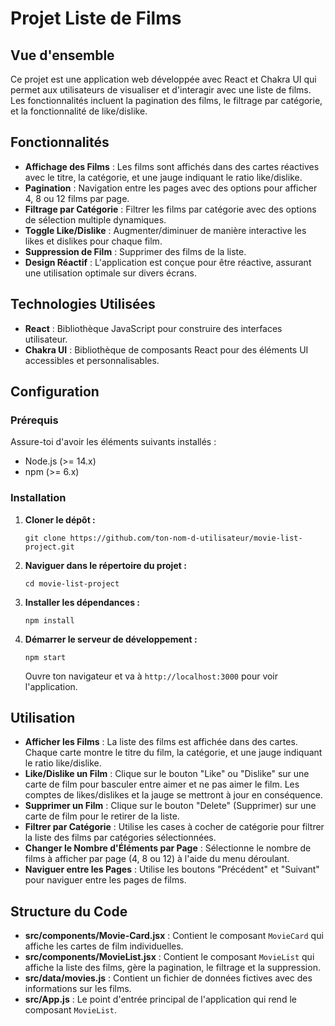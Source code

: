 

<h1>Projet Liste de Films</h1>

<div >
  <h2>Vue d'ensemble</h2>
  <p>
    Ce projet est une application web développée avec React et Chakra UI qui permet aux utilisateurs de visualiser et d'interagir avec une liste de films. Les fonctionnalités incluent la pagination des films, le filtrage par catégorie, et la fonctionnalité de like/dislike.
  </p>
</div>

<div class="section">
  <h2>Fonctionnalités</h2>
  <ul>
    <li><strong>Affichage des Films</strong> : Les films sont affichés dans des cartes réactives avec le titre, la catégorie, et une jauge indiquant le ratio like/dislike.</li>
    <li><strong>Pagination</strong> : Navigation entre les pages avec des options pour afficher 4, 8 ou 12 films par page.</li>
    <li><strong>Filtrage par Catégorie</strong> : Filtrer les films par catégorie avec des options de sélection multiple dynamiques.</li>
    <li><strong>Toggle Like/Dislike</strong> : Augmenter/diminuer de manière interactive les likes et dislikes pour chaque film.</li>
    <li><strong>Suppression de Film</strong> : Supprimer des films de la liste.</li>
    <li><strong>Design Réactif</strong> : L'application est conçue pour être réactive, assurant une utilisation optimale sur divers écrans.</li>
  </ul>
</div>

<div class="section">
  <h2>Technologies Utilisées</h2>
  <ul>
    <li><strong>React</strong> : Bibliothèque JavaScript pour construire des interfaces utilisateur.</li>
    <li><strong>Chakra UI</strong> : Bibliothèque de composants React pour des éléments UI accessibles et personnalisables.</li>
  </ul>
</div>

<div class="section">
  <h2>Configuration</h2>
  <h3>Prérequis</h3>
  <p>Assure-toi d'avoir les éléments suivants installés :</p>
  <ul>
    <li>Node.js (>= 14.x)</li>
    <li>npm (>= 6.x)</li>
  </ul>
  <h3>Installation</h3>
  <ol>
    <li><strong>Cloner le dépôt :</strong></li>
    <pre><code>git clone https://github.com/ton-nom-d-utilisateur/movie-list-project.git</code></pre>
    <li><strong>Naviguer dans le répertoire du projet :</strong></li>
    <pre><code>cd movie-list-project</code></pre>
    <li><strong>Installer les dépendances :</strong></li>
    <pre><code>npm install</code></pre>
    <li><strong>Démarrer le serveur de développement :</strong></li>
    <pre><code>npm start</code></pre>
    <p>Ouvre ton navigateur et va à <code>http://localhost:3000</code> pour voir l'application.</p>
  </ol>
</div>

<div class="section">
  <h2>Utilisation</h2>
  <ul>
    <li><strong>Afficher les Films</strong> : La liste des films est affichée dans des cartes. Chaque carte montre le titre du film, la catégorie, et une jauge indiquant le ratio like/dislike.</li>
    <li><strong>Like/Dislike un Film</strong> : Clique sur le bouton "Like" ou "Dislike" sur une carte de film pour basculer entre aimer et ne pas aimer le film. Les comptes de likes/dislikes et la jauge se mettront à jour en conséquence.</li>
    <li><strong>Supprimer un Film</strong> : Clique sur le bouton "Delete" (Supprimer) sur une carte de film pour le retirer de la liste.</li>
    <li><strong>Filtrer par Catégorie</strong> : Utilise les cases à cocher de catégorie pour filtrer la liste des films par catégories sélectionnées.</li>
    <li><strong>Changer le Nombre d'Éléments par Page</strong> : Sélectionne le nombre de films à afficher par page (4, 8 ou 12) à l'aide du menu déroulant.</li>
    <li><strong>Naviguer entre les Pages</strong> : Utilise les boutons "Précédent" et "Suivant" pour naviguer entre les pages de films.</li>
  </ul>
</div>

<div class="section">
  <h2>Structure du Code</h2>
  <ul>
    <li><strong>src/components/Movie-Card.jsx</strong> : Contient le composant <code>MovieCard</code> qui affiche les cartes de film individuelles.</li>
    <li><strong>src/components/MovieList.jsx</strong> : Contient le composant <code>MovieList</code> qui affiche la liste des films, gère la pagination, le filtrage et la suppression.</li>
    <li><strong>src/data/movies.js</strong> : Contient un fichier de données fictives avec des informations sur les films.</li>
    <li><strong>src/App.js</strong> : Le point d'entrée principal de l'application qui rend le composant <code>MovieList</code>.</li>
  </ul>
</div>


